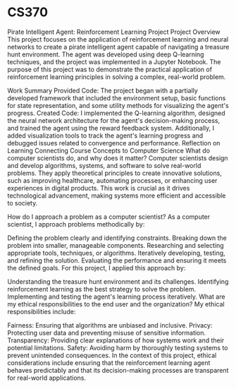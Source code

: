 # CS370

Pirate Intelligent Agent: Reinforcement Learning Project
Project Overview
This project focuses on the application of reinforcement learning and neural networks to create a pirate intelligent agent capable of navigating a treasure hunt environment. The agent was developed using deep Q-learning techniques, and the project was implemented in a Jupyter Notebook. The purpose of this project was to demonstrate the practical application of reinforcement learning principles in solving a complex, real-world problem.

Work Summary
Provided Code: The project began with a partially developed framework that included the environment setup, basic functions for state representation, and some utility methods for visualizing the agent's progress.
Created Code: I implemented the Q-learning algorithm, designed the neural network architecture for the agent's decision-making process, and trained the agent using the reward feedback system. Additionally, I added visualization tools to track the agent's learning progress and debugged issues related to convergence and performance.
Reflection on Learning
Connecting Course Concepts to Computer Science
What do computer scientists do, and why does it matter?
Computer scientists design and develop algorithms, systems, and software to solve real-world problems. They apply theoretical principles to create innovative solutions, such as improving healthcare, automating processes, or enhancing user experiences in digital products. This work is crucial as it drives technological advancement, making systems more efficient and accessible to society.

How do I approach a problem as a computer scientist?
As a computer scientist, I approach problems methodically by:

Defining the problem clearly and identifying constraints.
Breaking down the problem into smaller, manageable components.
Researching and selecting appropriate tools, techniques, or algorithms.
Iteratively developing, testing, and refining the solution.
Evaluating the performance and ensuring it meets the defined goals.
For this project, I applied this approach by:

Understanding the treasure hunt environment and its challenges.
Identifying reinforcement learning as the best strategy to solve the problem.
Implementing and testing the agent's learning process iteratively.
What are my ethical responsibilities to the end user and the organization?
My ethical responsibilities include:

Fairness: Ensuring that algorithms are unbiased and inclusive.
Privacy: Protecting user data and preventing misuse of sensitive information.
Transparency: Providing clear explanations of how systems work and their potential limitations.
Safety: Avoiding harm by thoroughly testing systems to prevent unintended consequences.
In the context of this project, ethical considerations include ensuring that the reinforcement learning agent behaves predictably and that its decision-making processes are transparent for real-world applications.

